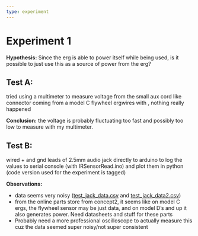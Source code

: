 ```yaml
---
type: experiment
---
```

# Experiment 1
**Hypothesis:** Since the erg is able to power itself while being used, is it possible to just use this as a source of power from the erg?

## Test A:
tried using a multimeter to measure voltage from the small aux cord like connector coming from a model C flywheel ergwires with , nothing really happened

**Conclusion:** the voltage is probably fluctuating too fast and possibly too low to measure with my multimeter.

## Test B:
wired + and gnd leads of 2.5mm audio jack directly to arduino to log the values to serial console (with IRSensorRead.ino) and plot them in python (code version used for the experiment is tagged)

**Observations:**
 - data seems very noisy ([test_jack_data.csv](../files/experiments/1/test_jack_data.csv) and  [test_jack_data2.csv](../files/experiments/1/test_jack_data2.csv))
  - from the online parts store from concept2, it seems like on model C ergs, the flywheel sensor may be just data, and on model D’s and up it also generates power. Need datasheets and stuff for these parts
  - Probably need a more professional oscilloscope to actually measure this cuz the data seemed super noisy/not super consistent